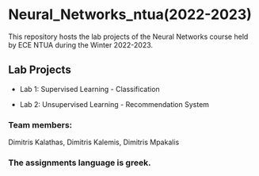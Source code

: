 # Neural_Networks_ntua(2022-2023)

This repository hosts the lab projects of the Neural Networks course held by ECE NTUA during the Winter 2022-2023.

## Lab Projects

- Lab 1: Supervised Learning - Classification

- Lab 2: Unsupervised Learning - Recommendation System

### Team members:

Dimitris Kalathas, Dimitris Kalemis, Dimitris Mpakalis

### The assignments language is greek.
